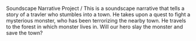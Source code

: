 Soundscape Narrative Project
/
This is a soundscape narrative that tells a story of a travler who stumbles into a town. He takes upon a quest to fight a mysterious monster, who has been terrorizing the nearby town. He travels to the forest in which monster lives in. Will our hero slay the monster and save the town?
